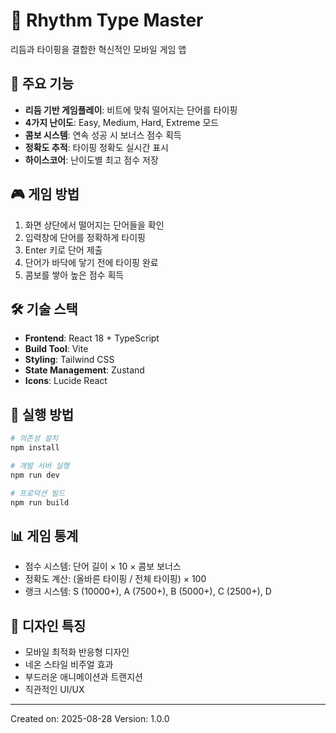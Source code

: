 # 🎵 Rhythm Type Master

리듬과 타이핑을 결합한 혁신적인 모바일 게임 앱

## 📱 주요 기능

- **리듬 기반 게임플레이**: 비트에 맞춰 떨어지는 단어를 타이핑
- **4가지 난이도**: Easy, Medium, Hard, Extreme 모드
- **콤보 시스템**: 연속 성공 시 보너스 점수 획득
- **정확도 추적**: 타이핑 정확도 실시간 표시
- **하이스코어**: 난이도별 최고 점수 저장

## 🎮 게임 방법

1. 화면 상단에서 떨어지는 단어들을 확인
2. 입력창에 단어를 정확하게 타이핑
3. Enter 키로 단어 제출
4. 단어가 바닥에 닿기 전에 타이핑 완료
5. 콤보를 쌓아 높은 점수 획득

## 🛠 기술 스택

- **Frontend**: React 18 + TypeScript
- **Build Tool**: Vite
- **Styling**: Tailwind CSS
- **State Management**: Zustand
- **Icons**: Lucide React

## 🚀 실행 방법

```bash
# 의존성 설치
npm install

# 개발 서버 실행
npm run dev

# 프로덕션 빌드
npm run build
```

## 📊 게임 통계

- 점수 시스템: 단어 길이 × 10 × 콤보 보너스
- 정확도 계산: (올바른 타이핑 / 전체 타이핑) × 100
- 랭크 시스템: S (10000+), A (7500+), B (5000+), C (2500+), D

## 🎨 디자인 특징

- 모바일 최적화 반응형 디자인
- 네온 스타일 비주얼 효과
- 부드러운 애니메이션과 트랜지션
- 직관적인 UI/UX

---

Created on: 2025-08-28
Version: 1.0.0
